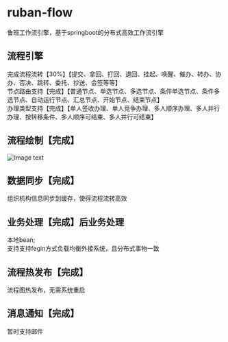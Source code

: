 # ruban-flow
鲁班工作流引擎，基于springboot的分布式高效工作流引擎
## 流程引擎
完成流程流转【30%】【提交、拿回、打回、退回、挂起、唤醒、催办、转办、协办、否决、跳转、委托、抄送、会签等等】  
节点路由支持【完成】【普通节点、单选节点、多选节点、条件单选节点、条件多选节点、自动运行节点、汇总节点、开始节点、结束节点】  
办理类型支持【完成】【单人签收办理、单人竞争办理、多人顺序办理、多人并行办理、按转移条件、多人顺序可结束、多人并行可结束】  
## 流程绘制【完成】
![Image text](https://github.com/figuewang/ruban-flow/blob/master/ruban-studio/src/main/resources/static/images/studio2.png)
## 数据同步【完成】
组织机构信息同步到缓存，使得流程流转高效
## 业务处理【完成】后业务处理
本地bean;    
支持支持fegin方式负载均衡外接系统，且分布式事物一致
## 流程热发布【完成】
流程图热发布，无需系统重启
## 消息通知【完成】
暂时支持邮件


